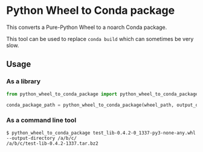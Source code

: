 # Python Wheel to Conda package

This converts a Pure-Python Wheel to a noarch Conda package.

This tool can be used to replace `conda build` which can sometimes be very slow.

## Usage

### As a library

```python
from python_wheel_to_conda_package import python_wheel_to_conda_package

conda_package_path = python_wheel_to_conda_package(wheel_path, output_directory=some_directory)
```

### As a command line tool

```console
$ python_wheel_to_conda_package test_lib-0.4.2-0_1337-py3-none-any.whl --output-directory /a/b/c/
/a/b/c/test-lib-0.4.2-1337.tar.bz2
```
